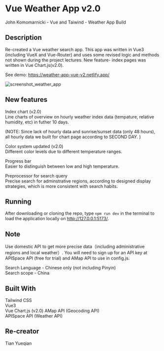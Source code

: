 # Vue Weather App v2.0

John Komomarnicki - Vue and Taiwind - Weather App Build

## Description

Re-created a Vue weather search app. This app was written in Vue3 (including VueX and Vue-Router) and uses some revised logic and methods not shown during the project lectures. New feature- index pages was written in Vue Chart.js(v2.0).

See demo: https://weather-app-vue-v2.netlify.app/

![screenshot_weather_app](https://github.com/YueqianTian/weather_app_vue/assets/108514828/0fc74f8c-e3fb-484c-b3ee-b787fdff116d)

## New features

Index chart (v2.0)  
Line charts of overview on hourly weather index data (tempature, relative humidity, etc) in futher 10 days.

(NOTE: Since lack of hourly data and sunrise/sunset data (only 48 hours), all hourly data we built for chart page according to SECOND DAY. )

Color system updated (v2.0)  
Different color levels due to different temperature ranges.

Progress bar  
Easier to distinguish between low and high temperature.

Preprocessor for search query  
Precise search for adminstrative regions, according to designed display strategies, which is more consistent with search habits.

## Running

After downloading or cloning the repo, type `npm run dev` in the terminal to load the application locally on http://127.0.0.1:5173/.

## Note

Use domestic API to get more precise data（including administrative regions and local weather）. You will need to sign up for an API key at APISpace API (free for trial) and AMap API to use in config.js.

Search Language - Chinese only (not including Pinyin)  
Search scope - China

## Built With

Tailwind CSS  
Vue3  
Vue Chart.js (v2.0)
AMap API (Geocoding API)  
APISpace API (Weather API)

## Re-creator

Tian Yueqian
